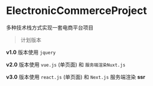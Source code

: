 # ElectronicCommerceProject
多种技术栈方式实现一套电商平台项目

> 计划版本

**v1.0** 版本使用 `jquery`

**v2.0** 版本使用 `vue.js` (单页面) 和 `服务端渲染Nuxt.js`

**v3.0** 版本使用 `react.js` (单页面) 和 `Next.js` 服务端渲染 **ssr**
